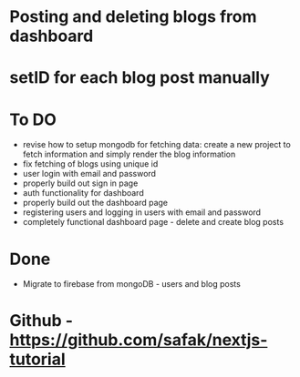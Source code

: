 # Posting and deleting blogs from dashboard
# setID for each blog post manually

# To DO

- revise how to setup mongodb for fetching data: create a new project to fetch
  information and simply render the blog information
- fix fetching of blogs using unique id
- user login with email and password
- properly build out sign in page
- auth functionality for dashboard
- properly build out the dashboard page
- registering users and logging in users with email and password
- completely functional dashboard page - delete and create blog posts

# Done

- Migrate to firebase from mongoDB - users and blog posts

# Github - https://github.com/safak/nextjs-tutorial
